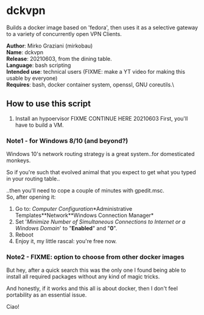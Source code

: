 # dckvpn
Builds a docker image based on 'fedora', then uses it as a selective gateway to a variety of concurrently open VPN Clients.

**Author**: Mirko Graziani (mirkobau)\
**Name**: dckvpn\
**Release**: 20210603, from the dining table.\
**Language**: bash scripting\
**Intended use**: technical users (FIXME: make a YT video for making this usable by everyone)\
**Requires**: bash, docker container system, openssl, GNU coreutils.\

## How to use this script
1. Install an hypoervisor FIXME CONTINUE HERE 20210603
First, you'll have to build a VM.

### Note1 - for Windows 8/10 (and beyond?)
Windows 10's network routing strategy is a great system..for domesticated monkeys.

So if you're such that evolved animal that you expect to get what you typed in your routing table..

..then you'll need to cope a couple of minutes with gpedit.msc.\
So, after opening it:

1. Go to: *Computer Configuration*\*Administrative Templates*\*Network*\*Windows Connection Manager*
1. Set '*Minimize Number of Simultaneous Connections to Internet or a Windows Domain*' to "**Enabled**" and "**0**".
1. Reboot
1. Enjoy it, my little rascal: you're free now.

### Note2 - FIXME: option to choose from other docker images
But hey, after a quick search this was the only one I found being able to install all required packages without any kind of magic tricks.

And honestly, if it works and this all is about docker, then I don't feel portability as an essential issue.

Ciao!
